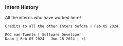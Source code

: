 ### Intern History
All the interns who have worked here!

`Credits to all the other inters before | Feb 05 2024`

```
ROC van Twente | Software Developer
Daan | Feb 05 2024 - Jun 28 2024 | :)
```

